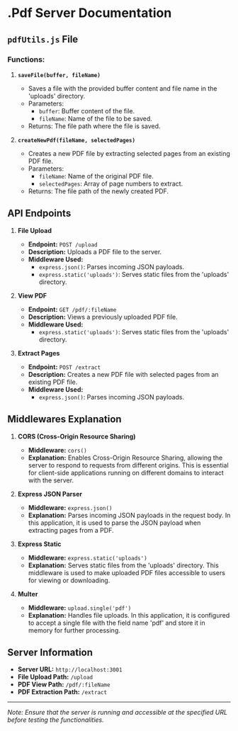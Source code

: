 # .Pdf Server Documentation

## `pdfUtils.js` File

### Functions:

1. **`saveFile(buffer, fileName)`**

   - Saves a file with the provided buffer content and file name in the 'uploads' directory.
   - Parameters:
     - `buffer`: Buffer content of the file.
     - `fileName`: Name of the file to be saved.
   - Returns: The file path where the file is saved.

2. **`createNewPdf(fileName, selectedPages)`**
   - Creates a new PDF file by extracting selected pages from an existing PDF file.
   - Parameters:
     - `fileName`: Name of the original PDF file.
     - `selectedPages`: Array of page numbers to extract.
   - Returns: The file path of the newly created PDF.

## API Endpoints

1. **File Upload**

   - **Endpoint:** `POST /upload`
   - **Description:** Uploads a PDF file to the server.
   - **Middleware Used:**
     - `express.json()`: Parses incoming JSON payloads.
     - `express.static('uploads')`: Serves static files from the 'uploads' directory.

2. **View PDF**

   - **Endpoint:** `GET /pdf/:fileName`
   - **Description:** Views a previously uploaded PDF file.
   - **Middleware Used:**
     - `express.static('uploads')`: Serves static files from the 'uploads' directory.

3. **Extract Pages**
   - **Endpoint:** `POST /extract`
   - **Description:** Creates a new PDF file with selected pages from an existing PDF file.
   - **Middleware Used:**
     - `express.json()`: Parses incoming JSON payloads.

## Middlewares Explanation

1. **CORS (Cross-Origin Resource Sharing)**

   - **Middleware:** `cors()`
   - **Explanation:** Enables Cross-Origin Resource Sharing, allowing the server to respond to requests from different origins. This is essential for client-side applications running on different domains to interact with the server.

2. **Express JSON Parser**

   - **Middleware:** `express.json()`
   - **Explanation:** Parses incoming JSON payloads in the request body. In this application, it is used to parse the JSON payload when extracting pages from a PDF.

3. **Express Static**

   - **Middleware:** `express.static('uploads')`
   - **Explanation:** Serves static files from the 'uploads' directory. This middleware is used to make uploaded PDF files accessible to users for viewing or downloading.

4. **Multer**
   - **Middleware:** `upload.single('pdf')`
   - **Explanation:** Handles file uploads. In this application, it is configured to accept a single file with the field name 'pdf' and store it in memory for further processing.

## Server Information

- **Server URL:** `http://localhost:3001`
- **File Upload Path:** `/upload`
- **PDF View Path:** `/pdf/:fileName`
- **PDF Extraction Path:** `/extract`

---

_Note: Ensure that the server is running and accessible at the specified URL before testing the functionalities._
